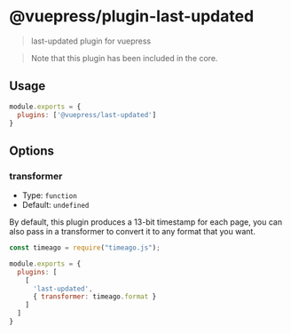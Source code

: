 # @vuepress/plugin-last-updated

> last-updated plugin for vuepress

> Note that this plugin has been included in the core.

## Usage

```js
module.exports = {
  plugins: ['@vuepress/last-updated'] 
}
```

## Options

### transformer

- Type: `function`
- Default: `undefined`

By default, this plugin produces a 13-bit timestamp for each page, you can also pass in a transformer to convert it to any format that you want.

``` javascript
const timeago = require("timeago.js");

module.exports = {
  plugins: [
    [ 
      'last-updated',
      { transformer: timeago.format }
    ]
  ]
}
```
